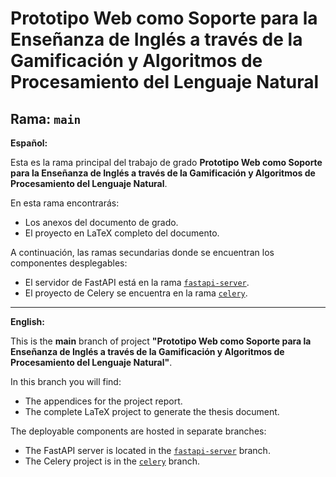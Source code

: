 # Prototipo Web como Soporte para la Enseñanza de Inglés a través de la Gamificación y Algoritmos de Procesamiento del Lenguaje Natural

## Rama: `main`

**Español:**

Esta es la rama principal del trabajo de grado **Prototipo Web como Soporte para la Enseñanza de Inglés a través de la Gamificación y Algoritmos de Procesamiento del Lenguaje Natural**.

En esta rama encontrarás:

- Los anexos del documento de grado.
- El proyecto en LaTeX completo del documento.

A continuación, las ramas secundarias donde se encuentran los componentes desplegables:

- El servidor de FastAPI está en la rama [`fastapi-server`](https://github.com/BitzKort/Trabajo-de-Grado-Backend/tree/fastapiServer).
- El proyecto de Celery se encuentra en la rama [`celery`](https://github.com/BitzKort/Trabajo-de-Grado-Backend/tree/celery).

---

**English:**

This is the **main** branch of project **"Prototipo Web como Soporte para la Enseñanza de Inglés a través de la Gamificación y Algoritmos de Procesamiento del Lenguaje Natural"**.

In this branch you will find:

- The appendices for the project report.
- The complete LaTeX project to generate the thesis document.

The deployable components are hosted in separate branches:

- The FastAPI server is located in the [`fastapi-server`](https://github.com/BitzKort/Trabajo-de-Grado-Backend/tree/fastapiServer) branch.
- The Celery project is in the [`celery`](https://github.com/BitzKort/Trabajo-de-Grado-Backend/tree/celery) branch.
